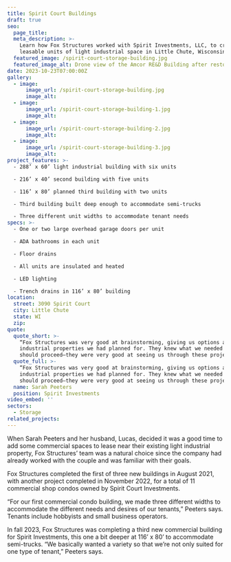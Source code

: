 ```yaml
---
title: Spirit Court Buildings
draft: true
seo:
  page_title:
  meta_description: >-
    Learn how Fox Structures worked with Spirit Investments, LLC, to create 11
    leasable units of light industrial space in Little Chute, Wisconsin.
  featured_image: /spirit-court-storage-building.jpg
  featured_image_alt: Drone view of the Amcor RE&D Building after restoration by Fox Structures
date: 2023-10-23T07:00:00Z
gallery:
  - image:
      image_url: /spirit-court-storage-building.jpg
      image_alt:
  - image:
      image_url: /spirit-court-storage-building-1.jpg
      image_alt:
  - image:
      image_url: /spirit-court-storage-building-2.jpg
      image_alt:
  - image:
      image_url: /spirit-court-storage-building-3.jpg
      image_alt:
project_features: >-
  - 288’ x 60’ light industrial building with six units

  - 216’ x 40’ second building with five units

  - 116’ x 80’ planned third building with two units

  - Third building built deep enough to accommodate semi-trucks

  - Three different unit widths to accommodate tenant needs
specs: >-
  - One or two large overhead garage doors per unit 

  - ADA bathrooms in each unit

  - Floor drains

  - All units are insulated and heated

  - LED lighting

  - Trench drains in 116’ x 80’ building
location:
  street: 3090 Spirit Court
  city: Little Chute
  state: WI
  zip:
quote:
  quote_short: >-
    “Fox Structures was very good at brainstorming, giving us options and giving us ideas for the
    industrial properties we had planned for. They knew what we needed and how we
    should proceed—they were very good at seeing us through these projects.”
  quote_full: >-
    “Fox Structures was very good at brainstorming, giving us options and giving us ideas for the
    industrial properties we had planned for. They knew what we needed and how we
    should proceed—they were very good at seeing us through these projects.”
  name: Sarah Peeters
  position: Spirit Investments
video_embed: ''
sectors:
  - Storage
related_projects:
---
```

When Sarah Peeters and her husband, Lucas, decided it was a good time to add some commercial spaces to lease near their existing light industrial property, Fox Structures’ team was a natural choice since the company had already worked with the couple and was familiar with their goals.

Fox Structures completed the first of three new buildings in August 2021, with another project completed in November 2022, for a total of 11 commercial shop condos owned by Spirit Court Investments.

“For our first commercial condo building, we made three different widths to accommodate the different needs and desires of our tenants,” Peeters says. Tenants include hobbyists and small business operators.

In fall 2023, Fox Structures was completing a third new commercial building for Spirit Investments, this one a bit deeper at 116’ x 80’ to accommodate semi-trucks. “We basically wanted a variety so that we’re not only suited for one type of tenant,” Peeters says.